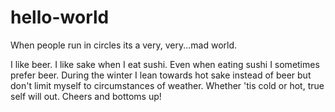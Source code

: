 # hello-world
When people run in circles its a very, very...mad world.

I like beer. I like sake when I eat sushi. Even when eating sushi I sometimes prefer beer. During the winter I lean towards hot sake instead of beer but don't limit myself to circumstances of weather. Whether 'tis cold or hot, true self will out. Cheers and bottoms up!

